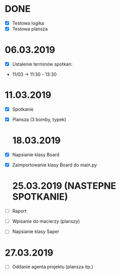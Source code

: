# DONE

-   [x] Testowa logika
-   [x] Testowa plansza

# 06.03.2019

-   [x] Ustalenie terminów spotkan:

*   11/03 -> 11:30 - 13:30

# 11.03.2019

-   [x] Spotkanie
-   [x] Plansza (3 bomby, typek)

    # 18.03.2019

-   [x] Napsianie klasy Board
-   [x] Zaimportowanie klasy Board do main.py

    # 25.03.2019 (NASTEPNE SPOTKANIE)

-   [ ] Raport
-   [ ] Wpisanie do macierzy (planszy)
-   [ ] Napsianie klasy Saper

# 27.03.2019

-   [ ] Oddanie agenta projektu (plansza itp.)
